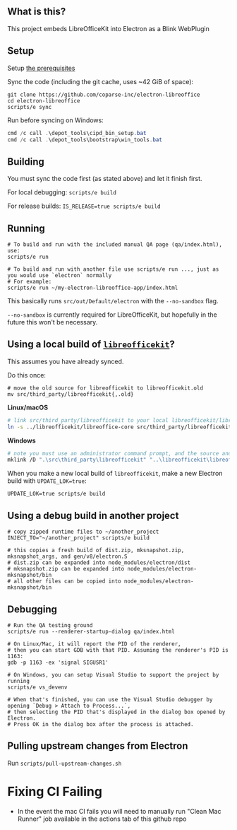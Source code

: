 ## What is this?

This project embeds LibreOfficeKit into Electron as a Blink WebPlugin

## Setup

Setup [the prerequisites](PREREQUISITES.md)

Sync the code (including the git cache, uses ~42 GiB of space):

```shell
git clone https://github.com/coparse-inc/electron-libreoffice
cd electron-libreoffice
scripts/e sync
```

Run before syncing on Windows:
```powershell
cmd /c call .\depot_tools\cipd_bin_setup.bat
cmd /c call .\depot_tools\bootstrap\win_tools.bat
```

## Building

You must sync the code first (as stated above) and let it finish first.

For local debugging: `scripts/e build`

For release builds: `IS_RELEASE=true scripts/e build`

## Running

```shell
# To build and run with the included manual QA page (qa/index.html), use:
scripts/e run

# To build and run with another file use scripts/e run ..., just as you would use `electron` normally
# For example:
scripts/e run ~/my-electron-libreoffice-app/index.html
```

This basically runs `src/out/Default/electron` with the `--no-sandbox` flag.

`--no-sandbox` is currently required for LibreOfficeKit, but hopefully in the future this won't be necessary.

## Using a local build of [`libreofficekit`](https://github.com/coparse-inc/libreofficekit)?

This assumes you have already synced.

Do this once:

```shell
# move the old source for libreofficekit to libreofficekit.old
mv src/third_party/libreofficekit{,.old}
```

**Linux/macOS**
```bash
# link src/third_party/libreofficekit to your local libreofficekit/libreoffice-core
ln -s ../libreofficekit/libreoffice-core src/third_party/libreofficekit
```

**Windows**
```bash
# note you must use an administrator command prompt, and the source and target are flipped
mklink /D ".\src\third_party\libreofficekit" "..\libreofficekit\libreoffice-core"
```

When you make a new local build of `libreofficekit`, make a new Electron build with `UPDATE_LOK=true`:
```shell
UPDATE_LOK=true scripts/e build
```

## Using a debug build in another project
```shell
# copy zipped runtime files to ~/another_project
INJECT_TO="~/another_project" scripts/e build

# this copies a fresh build of dist.zip, mksnapshot.zip, mksnapshot_args, and gen/v8/electron.S
# dist.zip can be expanded into node_modules/electron/dist
# mksnapshot.zip can be expanded into node_modules/electron-mksnapshot/bin
# all other files can be copied into node_modules/electron-mksnapshot/bin
```

## Debugging

```shell
# Run the QA testing ground
scripts/e run --renderer-startup-dialog qa/index.html

# On Linux/Mac, it will report the PID of the renderer,
# then you can start GDB with that PID. Assuming the renderer's PID is 1163:
gdb -p 1163 -ex 'signal SIGUSR1'

# On Windows, you can setup Visual Studio to support the project by running
scripts/e vs_devenv

# When that's finished, you can use the Visual Studio debugger by opening `Debug > Attach to Process...`,
# then selecting the PID that's displayed in the dialog box opened by Electron.
# Press OK in the dialog box after the process is attached.

```

## Pulling upstream changes from Electron

Run `scripts/pull-upstream-changes.sh`

# Fixing CI Failing

- In the event the mac CI fails you will need to manually run "Clean Mac Runner" job available in the actions tab of this github repo
